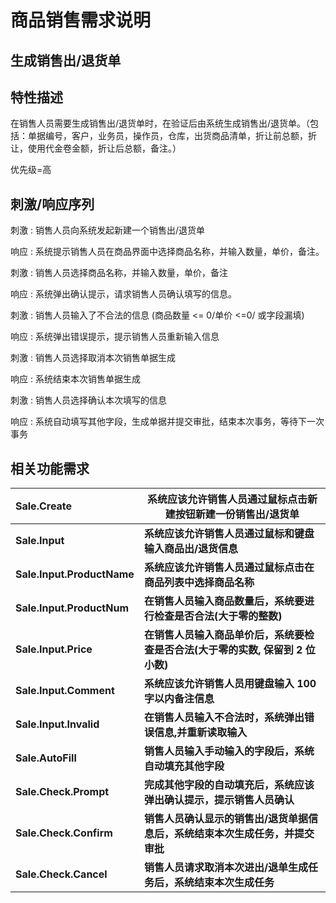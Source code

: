 # 商品销售需求说明

## 生成销售出/退货单

## 特性描述

在销售人员需要生成销售出/退货单时，在验证后由系统生成销售出/退货单。（包括：单据编号，客户，业务员，操作员，仓库，出货商品清单，折让前总额，折让，使用代金卷金额，折让后总额，备注。）

优先级=高

## 刺激/响应序列

刺激 :  销售人员向系统发起新建一个销售出/退货单

响应 : 系统提示销售人员在商品界面中选择商品名称，并输入数量，单价，备注。

刺激 : 销售人员选择商品名称，并输入数量，单价，备注

响应 : 系统弹出确认提示，请求销售人员确认填写的信息。

刺激 : 销售人员输入了不合法的信息 (商品数量 <= 0/单价 <=0/ 或字段漏填)

响应 : 系统弹出错误提示，提示销售人员重新输入信息

刺激 : 销售人员选择取消本次销售单据生成

响应 : 系统结束本次销售单据生成

刺激 : 销售人员选择确认本次填写的信息

响应 : 系统自动填写其他字段，生成单据并提交审批，结束本次事务，等待下一次事务

## 相关功能需求

| Sale.Create                | 系统应该允许销售人员通过鼠标点击新建按钮新建一份销售出/退货单 |
| :------------------------- | ------------------------------------------------------------ |
| **Sale.Input**             | **系统应该允许销售人员通过鼠标和键盘输入商品出/退货信息**    |
| **Sale.Input.ProductName** | **系统应该允许销售人员通过鼠标点击在商品列表中选择商品名称** |
| **Sale.Input.ProductNum**  | **在销售人员输入商品数量后，系统要进行检查是否合法(大于零的整数)** |
| **Sale.Input.Price**       | **在销售人员输入商品单价后，系统要检查是否合法(大于零的实数, 保留到 2 位小数)** |
| **Sale.Input.Comment**     | **系统应该允许销售人员用键盘输入 100 字以内备注信息**        |
| **Sale.Input.Invalid**     | **在销售人员输入不合法时，系统弹出错误信息,并重新读取输入**  |
| **Sale.AutoFill**          | **销售人员输入手动输入的字段后，系统自动填充其他字段**       |
| **Sale.Check.Prompt**      | **完成其他字段的自动填充后，系统应该弹出确认提示，提示销售人员确认** |
| **Sale.Check.Confirm**     | **销售人员确认显示的销售出/退货单据信息后，系统结束本次生成任务，并提交审批** |
| **Sale.Check.Cancel**      | **销售人员请求取消本次进出/退单生成任务后，系统结束本次生成任务** |